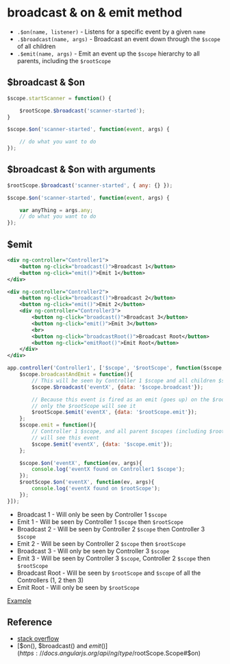 # broadcast & on & emit method

* `.$on(name, listener)` - Listens for a specific event by a given `name`
* `.$broadcast(name, args)` - Broadcast an event down through the `$scope` of all children
* `.$emit(name, args)` - Emit an event up the `$scope` hierarchy to all parents, including the `$rootScope`

## $broadcast & $on
```javascript
$scope.startScanner = function() {

    $rootScope.$broadcast('scanner-started');
}
```

```javascript
$scope.$on('scanner-started', function(event, args) {

    // do what you want to do
});
```

## $broadcast & $on with arguments
```javascript
$rootScope.$broadcast('scanner-started', { any: {} });
```

```javascript
$scope.$on('scanner-started', function(event, args) {

    var anyThing = args.any;
    // do what you want to do
});
```

## $emit

```xml
<div ng-controller="Controller1">
    <button ng-click="broadcast()">Broadcast 1</button>
    <button ng-click="emit()">Emit 1</button>
</div>

<div ng-controller="Controller2">
    <button ng-click="broadcast()">Broadcast 2</button>
    <button ng-click="emit()">Emit 2</button>
    <div ng-controller="Controller3">
        <button ng-click="broadcast()">Broadcast 3</button>
        <button ng-click="emit()">Emit 3</button>
        <br>
        <button ng-click="broadcastRoot()">Broadcast Root</button>
        <button ng-click="emitRoot()">Emit Root</button>
    </div>
</div>
```

```javascript
app.controller('Controller1', ['$scope', '$rootScope', function($scope, $rootScope){
    $scope.broadcastAndEmit = function(){
        // This will be seen by Controller 1 $scope and all children $scopes 
        $scope.$broadcast('eventX', {data: '$scope.broadcast'});

        // Because this event is fired as an emit (goes up) on the $rootScope,
        // only the $rootScope will see it
        $rootScope.$emit('eventX', {data: '$rootScope.emit'});
    };
    $scope.emit = function(){
        // Controller 1 $scope, and all parent $scopes (including $rootScope) 
        // will see this event
        $scope.$emit('eventX', {data: '$scope.emit'});
    };

    $scope.$on('eventX', function(ev, args){
        console.log('eventX found on Controller1 $scope');
    });
    $rootScope.$on('eventX', function(ev, args){
        console.log('eventX found on $rootScope');
    });
}]);
```

* Broadcast 1 - Will only be seen by Controller 1 `$scope`
* Emit 1 - Will be seen by Controller 1 `$scope` then `$rootScope`
* Broadcast 2 - Will be seen by Controller 2 `$scope` then Controller 3 `$scope`
* Emit 2 - Will be seen by Controller 2 `$scope` then `$rootScope`
* Broadcast 3 - Will only be seen by Controller 3 `$scope`
* Emit 3 - Will be seen by Controller 3 `$scope`, Controller 2 `$scope` then `$rootScope`
* Broadcast Root - Will be seen by `$rootScope` and `$scope` of all the Controllers (1, 2 then 3)
* Emit Root - Will only be seen by `$rootScope`

[Example](https://jsfiddle.net/th3uiguy/kjgj7Ldz/)

## Reference

* [stack overflow](http://stackoverflow.com/questions/19446755/on-and-broadcast-in-angular)
* [$on(), $broadcast() and $emit()](https://docs.angularjs.org/api/ng/type/$rootScope.Scope#$on)
